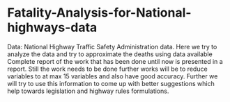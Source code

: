 # Fatality-Analysis-for-National-highways-data
Data: National Highway Traffic Safety Administration data. Here we try to analyze the data and try to approximate the deaths using data available
Complete report of the work that has been done until now is presented in a report. Still the work needs to be done further works will be to reduce variables to at max 15 variables
and also have good accuracy. Further we will try to use this information to come up with better suggestions which help towards 
legislation and highway rules formulations.
